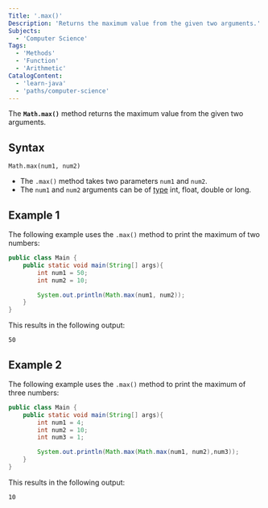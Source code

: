 ```yaml
---
Title: '.max()'
Description: 'Returns the maximum value from the given two arguments.'
Subjects:
  - 'Computer Science'
Tags:
  - 'Methods'
  - 'Function'
  - 'Arithmetic'
CatalogContent:
  - 'learn-java'
  - 'paths/computer-science'
---
```


The **`Math.max()`** method returns the maximum value from the given two arguments.

## Syntax

```pseudo
Math.max(num1, num2)
```

- The `.max()` method takes two parameters `num1` and `num2`.
- The `num1` and `num2` arguments can be of [type](https://www.codecademy.com/resources/docs/java/data-types) int, float, double or long.

## Example 1

The following example uses the `.max()` method to print the maximum of two numbers:

```java
public class Main {
    public static void main(String[] args){
        int num1 = 50;
        int num2 = 10;

        System.out.println(Math.max(num1, num2));
    }
}
```

This results in the following output:

```shell
50
```

## Example 2

The following example uses the `.max()` method to print the maximum of three numbers:

```java
public class Main {
    public static void main(String[] args){
        int num1 = 4;
        int num2 = 10;
        int num3 = 1;

        System.out.println(Math.max(Math.max(num1, num2),num3));
    }
}
```

This results in the following output:

```shell
10
```
